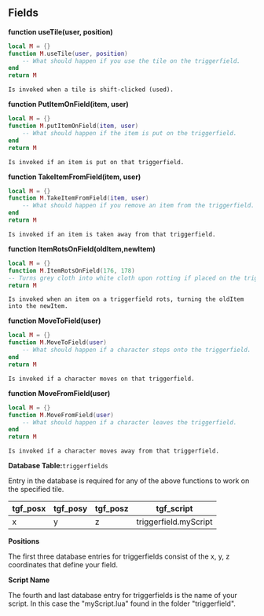 ## Fields
**function useTile(user, position)**

```lua
local M = {}
function M.useTile(user, position)
    -- What should happen if you use the tile on the triggerfield.
end
return M
```

    Is invoked when a tile is shift-clicked (used).

**function PutItemOnField(item, user)**

```lua
local M = {}
function M.putItemOnField(item, user)
    -- What should happen if the item is put on the triggerfield.
end
return M
```

    Is invoked if an item is put on that triggerfield.

**function TakeItemFromField(item, user)**

```lua
local M = {}
function M.TakeItemFromField(item, user)
    -- What should happen if you remove an item from the triggerfield.
end
return M
```

    Is invoked if an item is taken away from that triggerfield.

**function ItemRotsOnField(oldItem,newItem)**

```lua
local M = {}
function M.ItemRotsOnField(176, 178)
-- Turns grey cloth into white cloth upon rotting if placed on the triggerfield.
return M
```

    Is invoked when an item on a triggerfield rots, turning the oldItem into the newItem.

**function MoveToField(user)**

```lua
local M = {}
function M.MoveToField(user)
    -- What should happen if a character steps onto the triggerfield.
end
return M
```

    Is invoked if a character moves on that triggerfield.

**function MoveFromField(user)**

```lua
local M = {}
function M.MoveFromField(user)
    -- What should happen if a character leaves the triggerfield.
end
return M
```

    Is invoked if a character moves away from that triggerfield.


**Database Table:**`triggerfields`

Entry in the database is required for any of the above functions to work on the specified tile.

|tgf_posx|tgf_posy|tgf_posz|tgf_script|
|--------|--------|--------|----------|
|x|y|z|triggerfield.myScript|

**Positions**

The first three database entries for triggerfields consist of the x, y, z coordinates that define your field.

**Script Name**

The fourth and last database entry for triggerfields is the name of your script. In this case the "myScript.lua" found in the folder "triggerfield".



